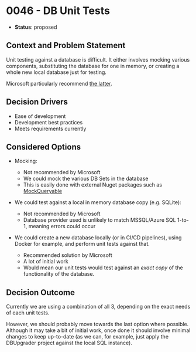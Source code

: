 # 0046 - DB Unit Tests

* **Status**: proposed

## Context and Problem Statement

Unit testing against a database is difficult. It either involves mocking various components, substituting the database for one in memory, or creating a whole new local database just for testing.

Microsoft particularly recommend [the latter](https://learn.microsoft.com/en-us/ef/ef6/fundamentals/testing/mocking).

## Decision Drivers

- Ease of development
- Development best practices
- Meets requirements currently

## Considered Options

- Mocking:
  - Not recommended by Microsoft
  - We could mock the various DB Sets in the database
  - This is easily done with external Nuget packages such as [MockQueryable](https://www.nuget.org/packages/MockQueryable.Core)
 
- We could test against a local in memory database copy (e.g. SQLite):
  - Not recommended by Microsoft
  - Database provider used is unlikely to match MSSQL/Azure SQL 1-to-1, meaning errors could occur

- We could create a new database locally (or in CI/CD pipelines), using Docker for example, and perform unit tests against that.
  - Recommended solution by Microsoft
  - A lot of initial work
  - Would mean our unit tests would test against an _exact copy_ of the functionality of the database.


## Decision Outcome

Currently we are using a combination of all 3, depending on the exact needs of each unit tests.

However, we should probably move towards the last option where possible. Although it may take a bit of initial work, once done it should involve minimal changes to keep up-to-date (as we can, for example, just apply the DBUpgrader project against the local SQL instance).